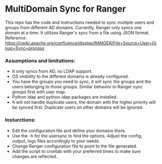 # MultiDomain Sync for Ranger
This repo has the code and instructions needed to sync multiple users and groups from different AD domains. Currently, Ranger only syncs one domain at a time. It utilizes Ranger's sync from a file using JSON format.
Reference: https://cwiki.apache.org/confluence/display/RANGER/File+Source+User+Group+Sync+process

### Assumptions and limitations:

  - It only syncs from AD, no LDAP support.
  - OS visibility to the different domains is already configured.
  - You have the groups you need to sync, it will sync the groups and the users belonging to those groups. Similar behavior to Ranger sync groups first with user map.
  - Python ldap and python-ldap packages are installed.  
  - It will not handle duplicate users, the domain with the higher priority will be synced first. Duplicate users on other domains will be ignored.

### Insturctions:

  - Edit the configuration file and define your domains there.
  - Use the -h for the usersync to find the options. Adjust the config, output, logs files accordingly to your needs.
  - Change Ranger configuration file to point to the file generated.
  - Add the script to crontab with your preferred times to make sure changes are reflected.
